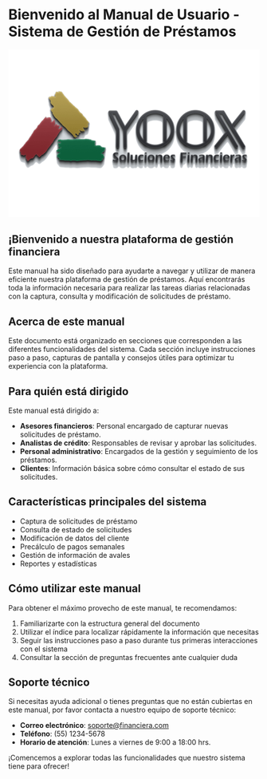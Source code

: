 # Bienvenido al Manual de Usuario - Sistema de Gestión de Préstamos

![Bienvenida al sistema financiero](img/logo.webp)

## ¡Bienvenido a nuestra plataforma de gestión financiera

Este manual ha sido diseñado para ayudarte a navegar y utilizar de manera eficiente nuestra plataforma de gestión de préstamos. Aquí encontrarás toda la información necesaria para realizar las tareas diarias relacionadas con la captura, consulta y modificación de solicitudes de préstamo.

## Acerca de este manual

Este documento está organizado en secciones que corresponden a las diferentes funcionalidades del sistema. Cada sección incluye instrucciones paso a paso, capturas de pantalla y consejos útiles para optimizar tu experiencia con la plataforma.

## Para quién está dirigido

Este manual está dirigido a:

- **Asesores financieros**: Personal encargado de capturar nuevas solicitudes de préstamo.
- **Analistas de crédito**: Responsables de revisar y aprobar las solicitudes.
- **Personal administrativo**: Encargados de la gestión y seguimiento de los préstamos.
- **Clientes**: Información básica sobre cómo consultar el estado de sus solicitudes.

## Características principales del sistema

- Captura de solicitudes de préstamo
- Consulta de estado de solicitudes
- Modificación de datos del cliente
- Precálculo de pagos semanales
- Gestión de información de avales
- Reportes y estadísticas

## Cómo utilizar este manual

Para obtener el máximo provecho de este manual, te recomendamos:

1. Familiarizarte con la estructura general del documento
2. Utilizar el índice para localizar rápidamente la información que necesitas
3. Seguir las instrucciones paso a paso durante tus primeras interacciones con el sistema
4. Consultar la sección de preguntas frecuentes ante cualquier duda

## Soporte técnico

Si necesitas ayuda adicional o tienes preguntas que no están cubiertas en este manual, por favor contacta a nuestro equipo de soporte técnico:

- **Correo electrónico**: <soporte@financiera.com>
- **Teléfono**: (55) 1234-5678
- **Horario de atención**: Lunes a viernes de 9:00 a 18:00 hrs.

¡Comencemos a explorar todas las funcionalidades que nuestro sistema tiene para ofrecer!
